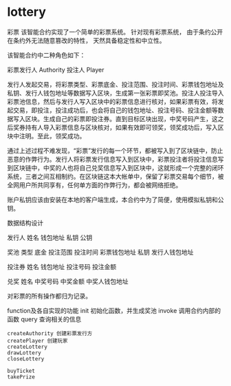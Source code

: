 # lottery

彩票
该智能合约实现了一个简单的彩票系统。 针对现有彩票系统， 由于条约公开在条约外无法随意篡改的特性， 天然具备稳定性和中立性。

该智能合约中二种角色如下：

彩票发行人 Authority
投注人 Player


发行人发起交易，将彩票类型、彩票底金、投注范围、投注时间、彩票钱包地址及私钥、发行人钱包地址等数据写入区块，生成第一张彩票即奖池。投注人投注导入彩票池信息，然后与发行人写入区块中的彩票信息进行核对，如果彩票有效，将发起交易，即投注，投注成功后，也会将自己的钱包地址、投注号码、投注金额等数据写入区块。生成自己的彩票即投注券。直到目标区块出现，中奖号码产生，这之后奖券持有人导入彩票信息与区块核对，如果有效即可领奖，领奖成功后，写入区块中注明。至此，领奖成功。

通过上述过程不难发现，“彩票”发行的每一个环节，都被写入到了区块链中，防止恶意的作弊行为。发行人将彩票发行信息写入到区块中，彩票投注者将投注信息写到区块链中，中奖的人也将自己兑奖信息写入到区块中，这就形成一个完整的闭环系统，三者之间互相制约。在区块链这本大帐单中，保留了彩票交易每个细节，被全网用户所共同享有，任何单方面的作弊行为，都会被网络拒绝。

账户私钥应该由安装在本地的客户端生成，本合约中为了简便，使用模拟私钥和公钥。

数据结构设计

发行人
	姓名
	钱包地址
	私钥
	公钥

奖池
	类型
	底金
	投注范围
	投注时间
	彩票钱包地址
	私钥
	发行人钱包地址

投注券
	姓名
	钱包地址
	投注号码
	投注金额

兑奖
	姓名
	中奖号码
	中奖金额
	中奖人钱包地址

对彩票的所有操作都归为记录。


function及各自实现的功能
	init 初始化函数，并生成奖池
	invoke 调用合约内部的函数
	query 查询相关的信息

	createAuthority 创建彩票发行方
	createPlayer 创建玩家
	createLottery
	drawLottery
	closeLottery

	buyTicket
	takePrize

